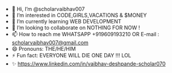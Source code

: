 - 👋 Hi, I’m @scholarvaibhav007
- 👀 I’m interested in CODE,GIRLS,VACATIONS & $MONEY
- 🌱 I’m currently learning WEB DEVELOPMENT
- 💞️ I’m looking to collaborate on NOTHING FOR NOW !      
- 📫 How to reach me WHATSAPP +919609193210 OR E-mail : scholarvaibhav007@gmail.com
- 😄 Pronouns: THE/HE/HIM
- ⚡ Fun fact: EVERYONE WILL DIE ONE DAY !!! LOL
- ✨  https://www.linkedin.com/in/vaibhav-deshpande-scholar070
<!---
scholarvaibhav007/scholarvaibhav007 is a ✨ special ✨ repository because its `README.md` (this file) appears on your GitHub profile.
You can click the Preview link to take a look at your changes.
--->
